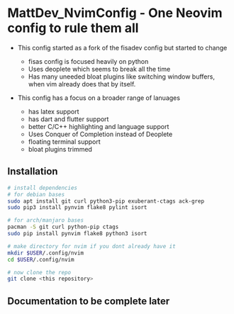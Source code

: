 # MattDev_NvimConfig - One Neovim config to rule them all

* This config started as a fork of the fisadev config but started to change
    - fisas config is focused heavily on python
    - Uses deoplete which seems to break all the time
    - Has many uneeded bloat plugins like switching window buffers,
      when vim already does that by itself.

* This config has a focus on a broader range of lanuages
    - has latex support
    - has dart and flutter support
    - better C/C++ highlighting and language support
    - Uses Conquer of Completion instead of Deoplete
    - floating terminal support
    - bloat plugins trimmed

## Installation
```bash
# install dependencies
# for debian bases
sudo apt install git curl python3-pip exuberant-ctags ack-grep
sudo pip3 install pynvim flake8 pylint isort

# for arch/manjaro bases
pacman -S git curl python-pip ctags
sudo pip install pynvim flake8 python3 isort

# make directory for nvim if you dont already have it
mkdir $USER/.config/nvim
cd $USER/.config/nvim

# now clone the repo
git clone <this repository>

```

## Documentation to be complete later 


